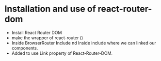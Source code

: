 # Installation and use of react-router-dom
 - Install React Router DOM
 - make the wrapper of react-router (<BrowserRouter>)
 - Inside BrowserRouter Include <Routes> nd Inside    <Routes> include <Route> where we can linked our components.
 - Added <Navbar> to use <bold>Link</bold> property of React-Router-DOM.